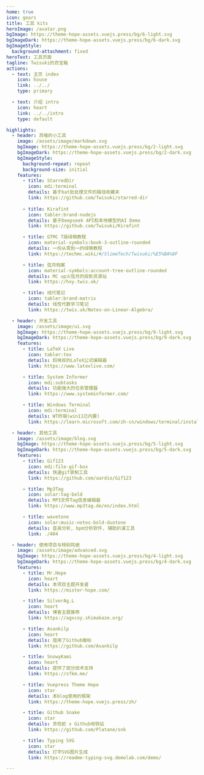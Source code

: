 ```yaml
---
home: true
icon: gears
title: 工具 kits
heroImage: /avatar.png
bgImage: https://theme-hope-assets.vuejs.press/bg/6-light.svg
bgImageDark: https://theme-hope-assets.vuejs.press/bg/6-dark.svg
bgImageStyle:
  background-attachment: fixed
heroText: 工具页面
tagline: Twisuki的百宝箱
actions:
  - text: 主页 index
    icon: house
    link: ../../
    type: primary

  - text: 介绍 intro
    icon: heart
    link: ../../intro
    type: default

highlights:
  - header: 苏喵的小工具
    image: /assets/image/markdown.svg
    bgImage: https://theme-hope-assets.vuejs.press/bg/2-light.svg
    bgImageDark: https://theme-hope-assets.vuejs.press/bg/2-dark.svg
    bgImageStyle:
      background-repeat: repeat
      background-size: initial
    features:
      - title: StarredDir
        icon: mdi:terminal
        details: 基于bat批处理文件的路径收藏夹
        link: https://github.com/Twisuki/starred-dir
    
      - title: Kirafint
        icon: tabler:brand-nodejs
        details: 基于Deepseek API和本地模型的AI Demo
        link: https://github.com/Twisuki/Kirafint

      - title: GTMC T版绿萌教程
        icon: material-symbols:book-3-outline-rounded
        details: 一份从零到一的绿萌教程
        link: https://techmc.wiki/#/SlimeTech/Twisuki/%E5%BA%8F

      - title: 弦月档案
        icon: material-symbols:account-tree-outline-rounded
        details: MC up火弦月的投影资源站
        link: https://hxy.twis.uk/

      - title: 线代笔记
        icon: tabler:brand-matrix
        details: 线性代数学习笔记
        link: https://twis.uk/Notes-on-Linear-Algebra/

  - header: 开发工具
    image: /assets/image/ui.svg
    bgImage: https://theme-hope-assets.vuejs.press/bg/9-light.svg
    bgImageDark: https://theme-hope-assets.vuejs.press/bg/9-dark.svg
    features:
      - title: LaTeX Live
        icon: tabler:tex
        details: 妈咪叔的LaTeX公式编辑器
        link: https://www.latexlive.com/

      - title: System Informer
        icon: mdi:subtasks
        details: 功能强大的任务管理器
        link: https://www.systeminformer.com/

      - title: Windows Terminal
        icon: mdi:terminal
        details: WT终端(win11已内置)
        link: https://learn.microsoft.com/zh-cn/windows/terminal/install

  - header: 其他工具
    image: /assets/image/blog.svg
    bgImage: https://theme-hope-assets.vuejs.press/bg/5-light.svg
    bgImageDark: https://theme-hope-assets.vuejs.press/bg/5-dark.svg
    features:
      - title: Gif123
        icon: mdi:file-gif-box
        details: 快速gif录制工具
        link: https://github.com/aardio/Gif123

      - title: Mp3Tag
        icon: solar:tag-bold
        details: MP3文件Tag信息编辑器
        link: https://www.mp3tag.de/en/index.html

      - title: wavetone
        icon: solar:music-notes-bold-duotone
        details: 音高分析, bpm分析软件, 辅助扒谱工具
        link: ./404

  - header: 使用项目与特别鸣谢
    image: /assets/image/advanced.svg
    bgImage: https://theme-hope-assets.vuejs.press/bg/4-light.svg
    bgImageDark: https://theme-hope-assets.vuejs.press/bg/4-dark.svg
    features:
      - title: Mr.Hope
        icon: heart
        details: 本项目主题开发者
        link: https://mister-hope.com/

      - title: SilverAg.L
        icon: heart
        details: 博客主题推荐
        link: https://agxcoy.shimakaze.org/

      - title: Asankilp
        icon: heart
        details: 借用了Github徽标
        link: https://github.com/Asankilp

      - title: SnowyKami
        icon: heart
        details: 提供了部分技术支持
        link: https://sfkm.me/

      - title: Vuepress Theme Hope
        icon: star
        details: 本blog使用的框架
        link: https://theme-hope.vuejs.press/zh/

      - title: Github Snake
        icon: star
        details: 贪吃蛇 x Github地铁站
        link: https://github.com/Platane/snk

      - title: Typing SVG
        icon: star
        details: 打字SVG图片生成
        link: https://readme-typing-svg.demolab.com/demo/

---
```

